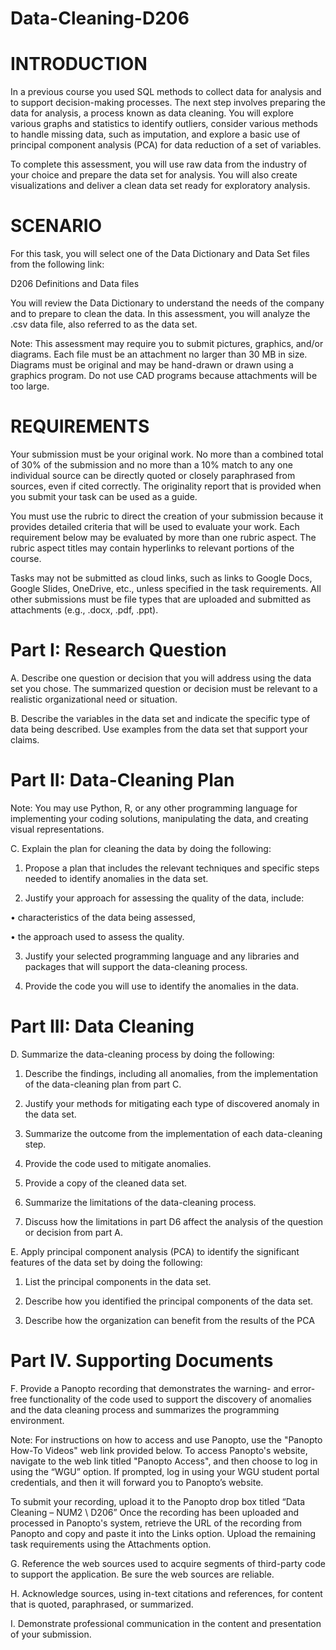 # Data-Cleaning-D206

# INTRODUCTION
In a previous course you used SQL methods to collect data for analysis and to support decision-making processes. The next step involves preparing the data for analysis, a process known as data cleaning. You will explore various graphs and statistics to identify outliers, consider various methods to handle missing data, such as imputation, and explore a basic use of principal component analysis (PCA) for data reduction of a set of variables.



To complete this assessment, you will use raw data from the industry of your choice and prepare the data set for analysis. You will also create visualizations and deliver a clean data set ready for exploratory analysis.

# SCENARIO
For this task, you will select one of the Data Dictionary and Data Set files from the following link:



D206 Definitions and Data files



You will review the Data Dictionary to understand the needs of the company and to prepare to clean the data. In this assessment, you will analyze the .csv data file, also referred to as the data set.



 Note: This assessment may require you to submit pictures, graphics, and/or diagrams. Each file must be an attachment no larger than 30 MB in size. Diagrams must be original and may be hand-drawn or drawn using a graphics program. Do not use CAD programs because attachments will be too large.

# REQUIREMENTS
Your submission must be your original work. No more than a combined total of 30% of the submission and no more than a 10% match to any one individual source can be directly quoted or closely paraphrased from sources, even if cited correctly. The originality report that is provided when you submit your task can be used as a guide.

You must use the rubric to direct the creation of your submission because it provides detailed criteria that will be used to evaluate your work. Each requirement below may be evaluated by more than one rubric aspect. The rubric aspect titles may contain hyperlinks to relevant portions of the course.

Tasks may not be submitted as cloud links, such as links to Google Docs, Google Slides, OneDrive, etc., unless specified in the task requirements. All other submissions must be file types that are uploaded and submitted as attachments (e.g., .docx, .pdf, .ppt). 



# Part I: Research Question



A.  Describe one question or decision that you will address using the data set you chose. The summarized question or decision must be relevant to a realistic organizational need or situation.
 

B.  Describe the variables in the data set and indicate the specific type of data being described. Use examples from the data set that support your claims.
 

# Part II: Data-Cleaning Plan



Note: You may use Python, R, or any other programming language for implementing your coding solutions, manipulating the data, and creating visual representations.
 

C.  Explain the plan for cleaning the data by doing the following:

1.  Propose a plan that includes the relevant techniques and specific steps needed to identify anomalies in the data set.

2.  Justify your approach for assessing the quality of the data, include:

•  characteristics of the data being assessed,

•  the approach used to assess the quality.

3.  Justify your selected programming language and any libraries and packages that will support the data-cleaning process.

4.  Provide the code you will use to identify the anomalies in the data.
 

# Part III: Data Cleaning



D.  Summarize the data-cleaning process by doing the following:

1.  Describe the findings, including all anomalies, from the implementation of the data-cleaning plan from part C.

2.  Justify your methods for mitigating each type of discovered anomaly in the data set.

3.  Summarize the outcome from the implementation of each data-cleaning step.

4.  Provide the code used to mitigate anomalies.

5.  Provide a copy of the cleaned data set.

6.  Summarize the limitations of the data-cleaning process.

7.  Discuss how the limitations in part D6 affect the analysis of the question or decision from part A.
 

E.  Apply principal component analysis (PCA) to identify the significant features of the data set by doing the following:

1.  List the principal components in the data set.

2.  Describe how you identified the principal components of the data set.

3.  Describe how the organization can benefit from the results of the PCA
 

# Part IV. Supporting Documents



F.  Provide a Panopto recording that demonstrates the warning- and error-free functionality of the code used to support the discovery of anomalies and the data cleaning process and summarizes the programming environment.
 

Note: For instructions on how to access and use Panopto, use the "Panopto How-To Videos" web link provided below. To access Panopto's website, navigate to the web link titled "Panopto Access", and then choose to log in using the “WGU” option. If prompted, log in using your WGU student portal credentials, and then it will forward you to Panopto’s website.
 

To submit your recording, upload it to the Panopto drop box titled “Data Cleaning – NUM2 \ D206” Once the recording has been uploaded and processed in Panopto's system, retrieve the URL of the recording from Panopto and copy and paste it into the Links option. Upload the remaining task requirements using the Attachments option.
 

G.  Reference the web sources used to acquire segments of third-party code to support the application. Be sure the web sources are reliable.
 

H.  Acknowledge sources, using in-text citations and references, for content that is quoted, paraphrased, or summarized.
 

I.  Demonstrate professional communication in the content and presentation of your submission.
